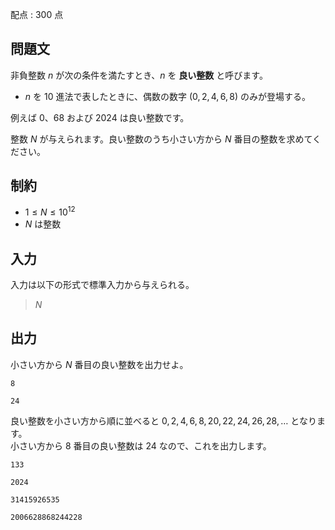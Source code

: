 配点 : $300$ 点

## 問題文

非負整数 $n$ が次の条件を満たすとき、$n$ を **良い整数** と呼びます。

- $n$ を $10$ 進法で表したときに、偶数の数字 $(0, 2, 4, 6, 8)$ のみが登場する。

例えば $0$、$68$ および $2024$ は良い整数です。  

整数 $N$ が与えられます。良い整数のうち小さい方から $N$ 番目の整数を求めてください。

## 制約

- $1 \leq N \leq 10^{12}$
- $N$ は整数

## 入力

入力は以下の形式で標準入力から与えられる。

> $N$

## 出力

小さい方から $N$ 番目の良い整数を出力せよ。

```input1
8
```

```output1
24
```

良い整数を小さい方から順に並べると $0, 2, 4, 6, 8, 20, 22, 24, 26, 28, \dots$ となります。<br>
小さい方から $8$ 番目の良い整数は $24$ なので、これを出力します。

```input2
133
```

```output2
2024
```

```input3
31415926535
```

```output3
2006628868244228
```